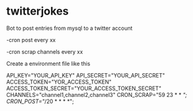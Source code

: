 # twitterjokes
Bot to post entries from mysql to a twitter account

-cron post every xx

-cron scrap channels every xx

Create a environment file like this 

API_KEY="YOUR_API_KEY"
API_SECRET="YOUR_API_SECRET"
ACCESS_TOKEN="YOR_ACCESS_TOKEN"
ACCESS_TOKEN_SECRET="YOUR_ACCESS_TOKEN_SECRET"
CHANNELS="channel1,channel2,channel3"
CRON_SCRAP="59 23 * * *";
CRON_POST="*/20 * * * *";
